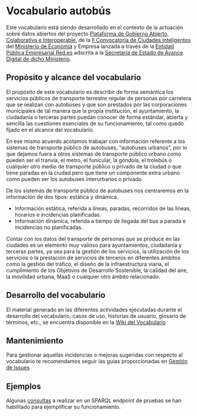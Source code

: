 # Vocabulario autobús

Este vocabulario está siendo desarrollado en el contexto de la actuación sobre datos abiertos del proyecto [Plataforma de Gobierno Abierto, Colaborativa e Interoperable](http://www.red.es/redes/es/que-hacemos/ciudades-inteligentes/proyectos-en-ciudades), de la [II Convocatoria de Ciudades Inteligentes](https://perfilcontratante.red.es/perfilcontratante/busqueda/DetalleLicitacionesDefault.action?idLicitacion=6707&visualizar=0) del [Ministerio de Economía](http://www.mineco.gob.es/) y Empresa lanzada a través de la [Entidad Pública Empresarial Red.es](http://www.red.es/) adscrita a la [Secretaría de Estado de Avance Digital de dicho Ministerio](http://www.mineco.gob.es/portal/site/mineco/avancedigital).


## Propósito y alcance del vocabulario

El propósito de este vocabulario es describir de forma semántica los servicios públicos de transporte terrestre regular de personas por carretera que se realizan con autobuses y que son prestados por las corporaciones municipales de tal manera que la propia institución, el ayuntamiento, la ciudadanía o terceras partes puedan conocer de forma estándar, abierta y sencilla las cuestiones esenciales de su funcionamiento, tal como quedó fijado en el alcance del vocabulario.

En ese mismo acuerdo acotamos trabajar con información referente a los sistemas de transporte público de autobuses, “autobuses urbanos”, por lo que dejamos fuera a otros sistemas de transporte público urbano como pueden ser el tranvía, el metro, el funicular, la góndola, el trolebús o cualquier otro medio de transporte público o privado de la ciudad o que tiene paradas en la ciudad pero que tiene un componente extra urbano como pueden ser los autobuses interurbanos o privado.

De los sistemas de transporte público de autobuses nos centraremos en la información de dos tipos: estática y dinámica.
* Información estática, referida a líneas, paradas, recorridos de las líneas, horarios e incidencias planificadas.
* Información dinámica, referida a tiempo de llegada del bus a parada e incidencias no planificadas.

Contar con los datos del transporte de personas que se produce en las ciudades es un elemento muy valioso para ayuntamientos, ciudadanía y terceras partes, ya sea para la gestión de los servicios, la utilización de los servicios o la prestación de servicios de terceros en diferentes ámbitos como la gestión del tráfico, el diseño de la infraestructura viaria, el cumplimiento de los Objetivos de Desarrollo Sostenible, la calidad del aire, la movilidad urbana, MaaS o cualquier otro ámbito relacionado.

## Desarrollo del vocabulario

El material generado en las diferentes actividades ejecutadas durante el desarrollo del vocabulario, casos de uso, historias de usuario, glosario de términos, etc., se encuentra disponible en la [Wiki del Vocabulario](https://github.com/CiudadesAbiertas/vocab-transporte-autobus/wiki)

## Mantenimiento

Para gestionar aquellas incidencias o mejoras sugeridas con respecto al vocabulario te recomendamos seguir las guías proporcionadas en [Gestión de Issues](https://github.com/CiudadesAbiertas/vocab-transporte-autobus/wiki/Gesti%C3%B3n-de-issues)

## Ejemplos
Algunas [consultas](https://github.com/CiudadesAbiertas/vocab-transporte-autobus/blob/master/examples/queries.md) a realizar en un SPARQL endpoint de pruebas se han habilitado para ejemplificar su funcionamiento.
